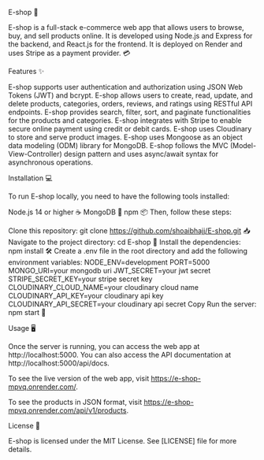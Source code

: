 E-shop 🛒

E-shop is a full-stack e-commerce web app that allows users to browse, buy, and sell products online. It is developed using Node.js and Express for the backend, and React.js for the frontend. It is deployed on Render and uses Stripe as a payment provider. 💳

Features ✨

E-shop supports user authentication and authorization using JSON Web Tokens (JWT) and bcrypt.
E-shop allows users to create, read, update, and delete products, categories, orders, reviews, and ratings using RESTful API endpoints.
E-shop provides search, filter, sort, and paginate functionalities for the products and categories.
E-shop integrates with Stripe to enable secure online payment using credit or debit cards.
E-shop uses Cloudinary to store and serve product images.
E-shop uses Mongoose as an object data modeling (ODM) library for MongoDB.
E-shop follows the MVC (Model-View-Controller) design pattern and uses async/await syntax for asynchronous operations.

Installation 💻

To run E-shop locally, you need to have the following tools installed:


Node.js 14 or higher ☕
MongoDB 🍃
npm 📦
Then, follow these steps:

Clone this repository: git clone https://github.com/shoaibhajj/E-shop.git 📥
Navigate to the project directory: cd E-shop 📂
Install the dependencies: npm install 🛠️
Create a .env file in the root directory and add the following environment variables:
NODE_ENV=development
PORT=5000
MONGO_URI=your mongodb uri
JWT_SECRET=your jwt secret
STRIPE_SECRET_KEY=your stripe secret key
CLOUDINARY_CLOUD_NAME=your cloudinary cloud name
CLOUDINARY_API_KEY=your cloudinary api key
CLOUDINARY_API_SECRET=your cloudinary api secret
Copy
Run the server: npm start 🚀

Usage 🖥️

Once the server is running, you can access the web app at http://localhost:5000. You can also access the API documentation at http://localhost:5000/api/docs.

To see the live version of the web app, visit https://e-shop-mpvq.onrender.com/.

To see the products in JSON format, visit https://e-shop-mpvq.onrender.com/api/v1/products.

License 📝

E-shop is licensed under the MIT License. See [LICENSE] file for more details.
